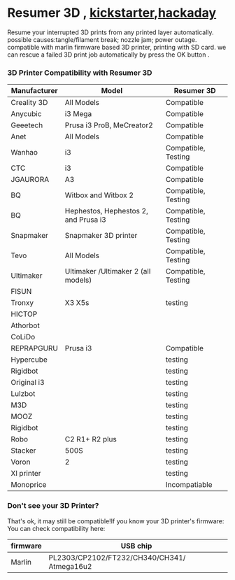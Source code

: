 # Resumer 3D ,  [kickstarter](https://www.kickstarter.com/projects/resumer3d/resumer-3d-resume-your-interrupted-3d-prints-autom),[hackaday](https://hackaday.io/project/28672-magical-box-for-resuming-3d-prints-automatically)
Resume your interrupted 3D prints from any printed layer automatically.
possible causes:tangle/filament break; nozzle jam; power outage.
compatible with marlin firmware based 3D printer, printing with SD card.
we can rescue a failed 3D print job automatically by press the OK button . 
### 3D Printer Compatibility with Resumer 3D
Manufacturer | Model | Resumer 3D
--- | --- | --- 
Creality 3D | 	All Models | 	Compatible
Anycubic | 	i3 Mega	 | Compatible
Geeetech	 | Prusa i3 ProB, MeCreator2	 | Compatible
Anet	 | All Models	 | Compatible
Wanhao	 | i3	 | Compatible, Testing
CTC	 | i3	 | Compatible
JGAURORA	 | A3	 | Compatible
BQ	 | Witbox and Witbox 2	 | Compatible, Testing
BQ	 | Hephestos, Hephestos 2, and Prusa i3	 | Compatible, Testing
Snapmaker | 	Snapmaker 3D printer	 | Compatible, Testing
Tevo	 | All Models | 	Compatible, Testing
Ultimaker | 	Ultimaker /Ultimaker 2 (all models) | 	Compatible, Testing
FlSUN	| | 	
Tronxy | 	X3 X5s	| testing
HICTOP	| | 	
Athorbot| | 		
CoLiDo	| | 	
REPRAPGURU| 	Prusa i3 	| Compatible 
Hypercube| 		| testing
Rigidbot| 		| testing
Original i3| 		| testing
Lulzbot| 		| testing
M3D| 		| testing
MOOZ| 		| testing
Rigidbot| 		| testing
Robo| 	C2  R1+  R2 plus	| testing
Stacker|  	500S	| testing
Voron| 	2	| testing
Xl printer| 		| testing
Monoprice| 		| Incompatiable 


### Don't see your 3D Printer? 
That's ok, it may still be compatible!If you know your 3D printer's firmware: You can check compatibility here:

firmware	 | USB chip
--- | ---
Marlin	 | PL2303/CP2102/FT232/CH340/CH341/ Atmega16u2
	


